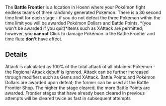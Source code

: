 The **Battle Frontier** is a location in Hoenn where your Pokémon fight endless teams of three randomly generated Pokémon. There is a 30 second time limit for each stage - if you do not defeat the three Pokémon within the time limit you will be awarded Pokémon Dollars and Battle Points. *(you won't be awarded if you quit)*Items such as XAttack are permitted; however, you **cannot** Click to damage Pokémon in the Battle Frontier and time flute **don't** have effect.

## Details

Attack is calculated as 100% of the total attack of all obtained Pokémon - the Regional Attack debuff is ignored. Attack can be further increased through modifiers such as Gems and XAttack. Battle Points and Pokémon Dollars are awarded upon defeat; the former can be used at the Battle Frontier Shop. The higher the stage cleared, the more Battle Points are awarded.
Frontier stages that have already been cleared in previous attempts will be cleared twice as fast in subsequent attempts